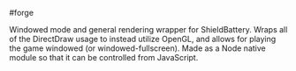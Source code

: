 #forge

Windowed mode and general rendering wrapper for ShieldBattery. Wraps all of the DirectDraw usage to instead utilize OpenGL, and allows for playing the game windowed (or windowed-fullscreen). Made as a Node native module so that it can be controlled from JavaScript.
